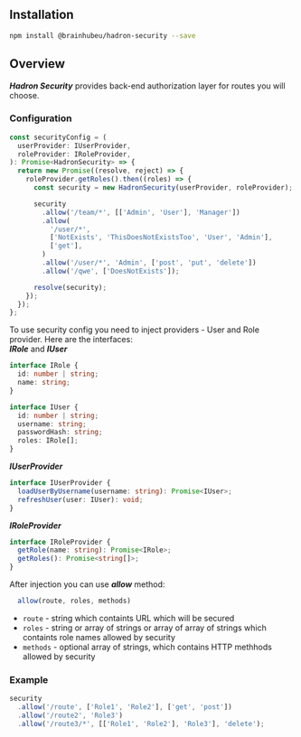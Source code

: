 ## Installation

```bash
npm install @brainhubeu/hadron-security --save
```

## Overview

**_Hadron Security_** provides back-end authorization layer for routes you will choose.

### Configuration

```javascript
const securityConfig = (
  userProvider: IUserProvider,
  roleProvider: IRoleProvider,
): Promise<HadronSecurity> => {
  return new Promise((resolve, reject) => {
    roleProvider.getRoles().then((roles) => {
      const security = new HadronSecurity(userProvider, roleProvider);

      security
        .allow('/team/*', [['Admin', 'User'], 'Manager'])
        .allow(
          '/user/*',
          ['NotExists', 'ThisDoesNotExistsToo', 'User', 'Admin'],
          ['get'],
        )
        .allow('/user/*', 'Admin', ['post', 'put', 'delete'])
        .allow('/qwe', ['DoesNotExists']);

      resolve(security);
    });
  });
};
```

To use security config you need to inject providers - User and Role provider. Here are the interfaces:  
**_IRole_** and **_IUser_**

```typescript
interface IRole {
  id: number | string;
  name: string;
}

interface IUser {
  id: number | string;
  username: string;
  passwordHash: string;
  roles: IRole[];
}
```

**_IUserProvider_**

```typescript
interface IUserProvider {
  loadUserByUsername(username: string): Promise<IUser>;
  refreshUser(user: IUser): void;
}
```

**_IRoleProvider_**

```typescript
interface IRoleProvider {
  getRole(name: string): Promise<IRole>;
  getRoles(): Promise<string[]>;
}
```

After injection you can use **_allow_** method:
```javascript
  allow(route, roles, methods)
```
* `route` - string which containts URL which will be secured
* `roles` - string or array of strings or array of array of strings which containts role names allowed by security
* `methods` - optional array of strings, which contains HTTP methhods allowed by security

### Example

```javascript
security
  .allow('/route', ['Role1', 'Role2'], ['get', 'post'])
  .allow('/route2', 'Role3')
  .allow('/route3/*', [['Role1', 'Role2'], 'Role3'], 'delete');
```
